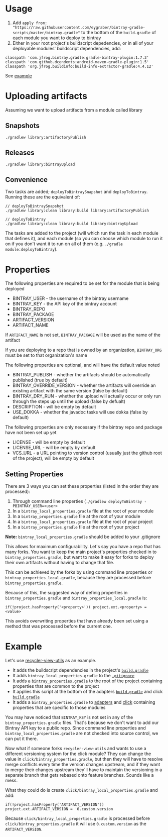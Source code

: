 # Usage
1. Add `apply from: "https://raw.githubusercontent.com/eygraber/bintray-gradle-scripts/master/bintray.gradle"` to the bottom of the `build.gradle` of each module you want to deploy to bintray
2. Either in your root project's buildscript depedencies, or in all of your deployable modules' buildscript dependencies, add:
```
classpath 'com.jfrog.bintray.gradle:gradle-bintray-plugin:1.7.3'
classpath 'com.github.dcendents:android-maven-gradle-plugin:1.5'
classpath 'org.jfrog.buildinfo:build-info-extractor-gradle:4.4.12'
```

See [example](#example)

# Uploading artifacts
Assuming we want to upload artifacts from a module called library

## Snapshots
`./gradlew library:artifactoryPublish` 

## Releases
`./gradlew library:bintrayUpload`

## Convenience

Two tasks are added; `deployToBintraySnapshot` and `deployToBintray`. Running these are the equivalent of:

```
// deployToBintraySnapshot
./gradlew library:clean library:build library:artifactoryPublish

// deployToBintray
./gradlew library:clean library:build library:bintrayUpload
```

The tasks are added to the project (will which run the task in each module that defines it), and each module (so you can choose which module to run it on if you don't want it to run on all of them (e.g. `./gradle module:deployToBintray`).

# Properties
The following properties are required to be set for the module that is being deployed

* BINTRAY_USER - the username of the bintray username
* BINTRAY_KEY - the API key of the bintray account
* BINTRAY_REPO
* BINTRAY_PACKAGE
* ARTIFACT_VERSION
* ARTIFACT_NAME

If `ARTIFACT_NAME` is not set, `BINTRAY_PACKAGE` will be used as the name of the artifact

If you are deploying to a repo that is owned by an organization, `BINTRAY_ORG` must be set to that organization's name

The following properties are optional, and will have the default value noted
* BINTRAY_PUBLISH - whether the artifacts should be automatically published (true by default)
* BINTRAY_OVERRIDE_VERSION - whether the artifacts will override an existing artifact with the same version (false by default)
* BINTRAY_DRY_RUN - whether the upload will actually occur or only run through the steps up until the upload (false by defualt)
* DESCRIPTION - will be empty by default
* USE_DOKKA - whether the javadoc tasks will use dokka (false by default)

The following properties are only necessary if the bintray repo and package have not been set up yet
* LICENSE - will be empty by default
* LICENSE_URL - will be empty by default
* VCS_URL - a URL pointing to version control (usually just the github root of the project), will be empty by default

## Setting Properties

There are 3 ways you can set these properties (listed in the order they are processed):

1. Through command line properties (`./gradlew deployToBintray -PBINTRAY_USER=<user>`
2. In a `bintray_local_properties.gradle` file at the root of your module
3. In a `bintray_properties.gradle` file at the root of your module
4. In a `bintray_local_properties.gradle` file at the root of your project
5. In a `bintray_properties.gradle` file at the root of your project

**Note:** `bintray_local_properties.gradle` should be added to your .gitignore

This allows for maximum configurability. Let's say you have a repo that has many forks. You want to keep the main project's properties checked in to `bintray_properties.gradle`, but want to make it easy for forks to deploy their own artifacts without having to change that file.

This can be achieved by the forks by using command line properties or `bintray_properties_local.gradle`, because they are processed before `bintray_properties.gradle`.

Because of this, the suggested way of definig properties in `bintray_properties.gradle` and `bintray_properties_local.gradle` is:

`if(!project.hasProperty('<property>')) project.ext.<property> = <value>`

This avoids overwriting properties that have already been set using a method that was processed before the current one.

# Example

Let's use [recycler-view-utils](https://github.com/eygraber/recycler-view-utils) as an example.

* It adds the buildscript dependencies in the project's [`build.gradle`](https://github.com/eygraber/recycler-view-utils/blob/master/build.gradle#L7-L9)
* It adds `bintray_local_properties.gradle` to the [`.gitignore`](https://github.com/eygraber/recycler-view-utils/blob/master/.gitignore#L19)
* It adds a [`bintray_properties.gradle`](https://github.com/eygraber/recycler-view-utils/blob/master/bintray_properties.gradle) to the root of the project containing properties that are common to the project
* It applies this script at the bottom of the adapters [`build.gradle`](https://github.com/eygraber/recycler-view-utils/blob/master/adapters/build.gradle#L38) and click [`build.gradle`](https://github.com/eygraber/recycler-view-utils/blob/master/click/build.gradle#L38)
* It adds a `bintray_properties.gradle` to [adapters](https://github.com/eygraber/recycler-view-utils/blob/master/adapters/bintray_properties.gradle) and [click](https://github.com/eygraber/recycler-view-utils/blob/master/click/bintray_properties.gradle) containing properties that are specific to those modules

You may have noticed that `BINTRAY_KEY` is not set in any of the `bintray_properties.gradle` files. That's because we don't want to add our Bintray API key to a public repo. Since command line properties and `bintray_local_properties.gradle` are not checked into source control, we can put it there.

Now what if someone forks `recycler-view-utils` and wants to use a different versioning system for the click module? They can change the value in `click/bintray_properties.gradle`, but then they will have to resolve merge conflicts every time the version changes upstream, and if they want to merge their changes upstream they'll have to maintain the versioning in a separate branch that gets rebased onto feature branches. Sounds like a mess.

What they could do is create `click/bintray_local_properties.gradle` and add:

`if(!project.hasProperty('ARTIFACT_VERSION')) project.ext.ARTIFACT_VERSION = '0.custom.version`

Because `click/bintray_local_properties.gradle` is processed before `click/bintray_properties.gradle` it will use `0.custom.version` as the `ARTIFACT_VERSION`.
